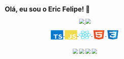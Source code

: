## Olá, eu sou o Eric Felipe! 👋
<div align="center">
  <a href="https://github.com/efss7">
  <img height="180em" src="https://github-readme-stats.vercel.app/api?username=efss7&show_icons=true&theme=radical&include_all_commits=true&count_private=true"/>
  <img height="185em" src="https://github-readme-stats.vercel.app/api/top-langs/?username=efss7&layout=compact&langs_count=7&theme=radical"/>
</div>
<div style="display: inline_block", align="center" ><br>
  <img align="center" alt="Eric-Ts" height="30" width="40" src="https://raw.githubusercontent.com/devicons/devicon/master/icons/typescript/typescript-plain.svg">
  <img align="center" alt="Eric-Js" height="30" width="40" src="https://raw.githubusercontent.com/devicons/devicon/master/icons/javascript/javascript-plain.svg">
  <img align="center" alt="Eric-React" height="30" width="40" src="https://raw.githubusercontent.com/devicons/devicon/master/icons/react/react-original.svg">
  <img align="center" alt="Eric-HTML" height="30" width="40" src="https://raw.githubusercontent.com/devicons/devicon/master/icons/html5/html5-original.svg">
  <img align="center" alt="Eric-CSS" height="30" width="40" src="https://raw.githubusercontent.com/devicons/devicon/master/icons/css3/css3-original.svg">
</div>
  
  ##
 
<div style="display: inline_block", align="center" > 
    <a href="https://www.linkedin.com/in/eric-ssilva" target="_blank"><img src="https://img.shields.io/badge/-LinkedIn-%230077B5?style=for-the-badge&logo=linkedin&logoColor=white" target="_blank"></a> 
   <a href = "mailto:ericfelipess07@gmail.com"><img src="https://img.shields.io/badge/-Gmail-%23333?style=for-the-badge&logo=gmail&logoColor=white" target="_blank"></a>
  <a href="https://www.instagram.com/ericfelipe.dev/" target="_blank"><img src="https://img.shields.io/badge/-Instagram-%23E4405F?style=for-the-badge&logo=instagram&logoColor=white" target="_blank"></a>
   <a href = "https://contate.me/EricFelipeWD"><img src="https://img.shields.io/badge/WhatsApp-25D366?style=for-the-badge&logo=whatsapp&logoColor=white" target="_blank"></a>
</div>
